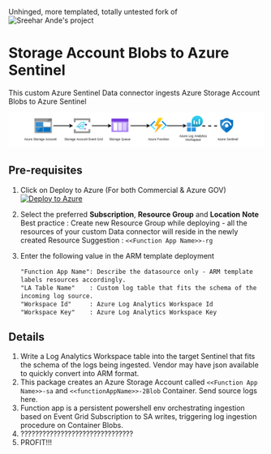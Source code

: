 Unhinged, more templated, totally untested fork of ![Sreehar Ande's project](https://github.com/sreedharande/AzureStorageAccountBlobsIngestion)

# Storage Account Blobs to Azure Sentinel
This custom Azure Sentinel Data connector ingests Azure Storage Account Blobs to Azure Sentinel

![LogsIngestionFlow](./images/LogsIngestionFlow.PNG)

## **Pre-requisites**

1. Click on Deploy to Azure (For both Commercial & Azure GOV)
[![Deploy to Azure](https://aka.ms/deploytoazurebutton)](https://portal.azure.com/#create/Microsoft.Template/uri/https%3A%2F%2Fraw.githubusercontent.com%2FMfMpEng%2FAzureStorageAccountBlobsIngestion%2Frefs%2Fheads%2Fmain%2Fazuredeploy.json)

2. Select the preferred **Subscription**, **Resource Group** and **Location**
   **Note**
   Best practice : Create new Resource Group while deploying - all the resources of your custom Data connector will reside in the newly created Resource
   Suggestion    : ```<<Function App Name>>-rg```

3. Enter the following value in the ARM template deployment
	```
	"Function App Name": Describe the datasource only - ARM template labels resources accordingly.
	"LA Table Name"    : Custom log table that fits the schema of the incoming log source.
	"Workspace Id"     : Azure Log Analytics Workspace Id​
	"Workspace Key"    : Azure Log Analytics Workspace Key
	```

## Details
1. Write a Log Analytics Workspace table into the target Sentinel that fits the schema of the logs being ingested. Vendor may have json available to quickly convert into ARM format.
2. This package creates an Azure Storage Account called ```<<Function App Name>>-sa``` and ```<<functionAppName>>-2Blob``` Container. Send source logs here.
3. Function app is a persistent powershell env orchestrating ingestion based on Event Grid Subscription to SA writes, triggering log ingestion procedure on Container Blobs.
4. ???????????????????????????????
5. PROFIT!!!